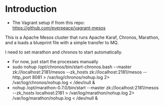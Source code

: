 Introduction
===============

- The Vagrant setup if from this repo: https://github.com/everpeace/vagrant-mesos

This is a Apache Mesos cluster that runs Apache Karaf, Chronos, Marathon, and a loads a blueprint file with a simple transfer to MQ.


I need to set marathon and chronos to start automatically. 
- For now, just start the processes manually
- sudo nohup /opt/chronos/bin/start-chronos.bash --master zk://localhost:2181/mesos --zk_hosts zk://localhost:2181/mesos --http_port 8081 > /var/log/chronos/nohup.log 2> /var/log/chronos/nohup.log < /dev/null &
- nohup /opt/marathon-0.7.0/bin/start --master zk://localhost:2181/mesos --zk_hosts localhost:2181 > /var/log/marathon/nohup.log 2> /var/log/marathon/nohup.log < /dev/null & 

